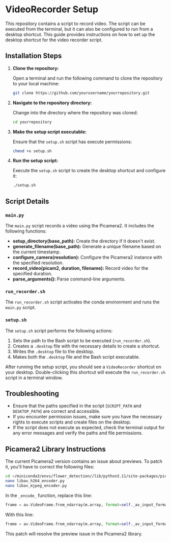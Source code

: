 
# VideoRecorder Setup

This repository contains a script to record video. The script can be executed from the terminal, but it can also be configured to run from a desktop shortcut. This guide provides instructions on how to set up the desktop shortcut for the video recorder script.

## Installation Steps

1. **Clone the repository:**

   Open a terminal and run the following command to clone the repository to your local machine:

   ```bash
   git clone https://github.com/yourusername/yourrepository.git
   ```

2. **Navigate to the repository directory:**

   Change into the directory where the repository was cloned:

   ```bash
   cd yourrepository
   ```

3. **Make the setup script executable:**

   Ensure that the `setup.sh` script has execute permissions:

   ```bash
   chmod +x setup.sh
   ```

4. **Run the setup script:**

   Execute the `setup.sh` script to create the desktop shortcut and configure it:

   ```bash
   ./setup.sh
   ```

## Script Details

### `main.py`

The `main.py` script records a video using the Picamera2. It includes the following functions:

- **setup_directory(base_path):** Create the directory if it doesn't exist.
- **generate_filename(base_path):** Generate a unique filename based on the current timestamp.
- **configure_camera(resolution):** Configure the Picamera2 instance with the specified resolution.
- **record_video(picam2, duration, filename):** Record video for the specified duration.
- **parse_arguments():** Parse command-line arguments.

### `run_recorder.sh`

The `run_recorder.sh` script activates the conda environment and runs the `main.py` script.

### `setup.sh`

The `setup.sh` script performs the following actions:

1. Sets the path to the Bash script to be executed (`run_recorder.sh`).
2. Creates a `.desktop` file with the necessary details to create a shortcut.
3. Writes the `.desktop` file to the desktop.
4. Makes both the `.desktop` file and the Bash script executable.

After running the setup script, you should see a `VideoRecorder` shortcut on your desktop. Double-clicking this shortcut will execute the `run_recorder.sh` script in a terminal window.

## Troubleshooting

- Ensure that the paths specified in the script (`SCRIPT_PATH` and `DESKTOP_PATH`) are correct and accessible.
- If you encounter permission issues, make sure you have the necessary rights to execute scripts and create files on the desktop.
- If the script does not execute as expected, check the terminal output for any error messages and verify the paths and file permissions.

## Picamera2 Library Instructions

The current Picamera2 version contains an issue about previews. To patch it, you'll have to correct the following files:

```sh
cd ~/miniconda3/envs/flower_detection//lib/python3.11/site-packages/picamera2/encoders
nano libav_h264_encoder.py
nano libav_mjpeg_encoder.py
```

In the `_encode_` function, replace this line:

```py
frame = av.VideoFrame.from_ndarray(m.array, format=self._av_input_format, width=self.width)
```

With this line:

```py
frame = av.VideoFrame.from_ndarray(m.array, format=self._av_input_format)
```

This patch will resolve the preview issue in the Picamera2 library.
